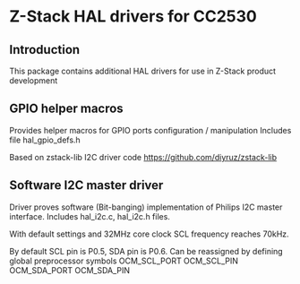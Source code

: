 # Z-Stack HAL drivers for CC2530
## Introduction
This package contains additional HAL drivers for use in Z-Stack product development

## GPIO helper macros
Provides helper macros for GPIO ports configuration / manipulation
Includes file hal_gpio_defs.h

Based on zstack-lib I2C driver code
https://github.com/diyruz/zstack-lib

## Software I2C master driver
Driver proves software (Bit-banging) implementation of Philips I2C master interface.
Includes hal_i2c.c, hal_i2c.h files.

With default settings and 32MHz core clock SCL frequency reaches 70kHz.

By default SCL pin is P0.5, SDA pin is P0.6.
Can be reassigned by defining global preprocessor symbols
  OCM_SCL_PORT
  OCM_SCL_PIN
  OCM_SDA_PORT
  OCM_SDA_PIN
